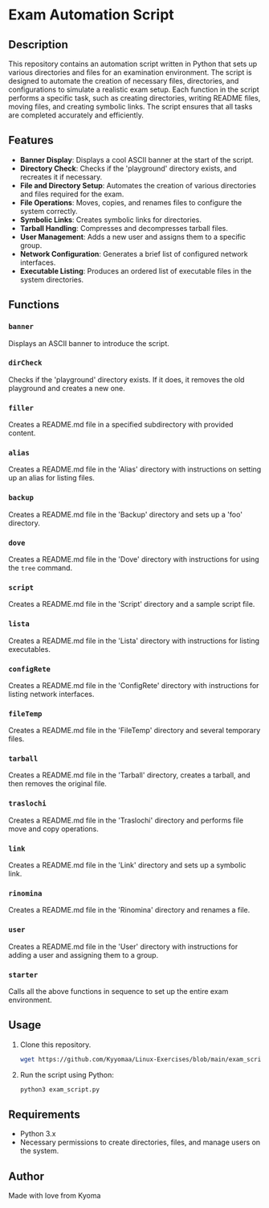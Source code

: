 
# Exam Automation Script

## Description

This repository contains an automation script written in Python that sets up various directories and files for an examination environment. The script is designed to automate the creation of necessary files, directories, and configurations to simulate a realistic exam setup. Each function in the script performs a specific task, such as creating directories, writing README files, moving files, and creating symbolic links. The script ensures that all tasks are completed accurately and efficiently.

## Features

- **Banner Display**: Displays a cool ASCII banner at the start of the script.
- **Directory Check**: Checks if the 'playground' directory exists, and recreates it if necessary.
- **File and Directory Setup**: Automates the creation of various directories and files required for the exam.
- **File Operations**: Moves, copies, and renames files to configure the system correctly.
- **Symbolic Links**: Creates symbolic links for directories.
- **Tarball Handling**: Compresses and decompresses tarball files.
- **User Management**: Adds a new user and assigns them to a specific group.
- **Network Configuration**: Generates a brief list of configured network interfaces.
- **Executable Listing**: Produces an ordered list of executable files in the system directories.

## Functions

### `banner`

Displays an ASCII banner to introduce the script.

### `dirCheck`

Checks if the 'playground' directory exists. If it does, it removes the old playground and creates a new one.

### `filler`

Creates a README.md file in a specified subdirectory with provided content.

### `alias`

Creates a README.md file in the 'Alias' directory with instructions on setting up an alias for listing files.

### `backup`

Creates a README.md file in the 'Backup' directory and sets up a 'foo' directory.

### `dove`

Creates a README.md file in the 'Dove' directory with instructions for using the `tree` command.

### `script`

Creates a README.md file in the 'Script' directory and a sample script file.

### `lista`

Creates a README.md file in the 'Lista' directory with instructions for listing executables.

### `configRete`

Creates a README.md file in the 'ConfigRete' directory with instructions for listing network interfaces.

### `fileTemp`

Creates a README.md file in the 'FileTemp' directory and several temporary files.

### `tarball`

Creates a README.md file in the 'Tarball' directory, creates a tarball, and then removes the original file.

### `traslochi`

Creates a README.md file in the 'Traslochi' directory and performs file move and copy operations.

### `link`

Creates a README.md file in the 'Link' directory and sets up a symbolic link.

### `rinomina`

Creates a README.md file in the 'Rinomina' directory and renames a file.

### `user`

Creates a README.md file in the 'User' directory with instructions for adding a user and assigning them to a group.

### `starter`

Calls all the above functions in sequence to set up the entire exam environment.

## Usage

1. Clone this repository.
   
    ```bash
   wget https://github.com/Kyyomaa/Linux-Exercises/blob/main/exam_script.py
    ```
3. Run the script using Python:

    ```bash
    python3 exam_script.py
    ```

## Requirements

- Python 3.x
- Necessary permissions to create directories, files, and manage users on the system.

## Author

Made with love from Kyoma
